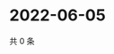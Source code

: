 # 2022-06-05

共 0 条

<!-- BEGIN WEIBO -->
<!-- 最后更新时间 Sun Jun 05 2022 11:09:06 GMT+0800 (China Standard Time) -->

<!-- END WEIBO -->
